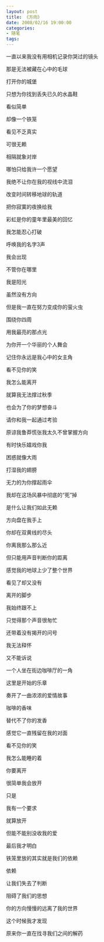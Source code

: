 ```yaml
---
layout: post
title: 《方向》
date: 2008/02/16 19:00:00
categories: 
- 随笔
tags: 
---
```


一直以来我没有用相机记录你哭过的镜头

那是无法被藏在心中的毛球

打开你的城堡

只想为你找到丢失已久的水晶鞋

看似简单

却像一个铁笼

看见不乏真实

可很无赖

相隔就象对岸

哪怕只给我许一个愿望

我绝不让你在我的视线中流泪

改变时间转移地球的轨道

把你寂寞的夜换给我

彩虹是你的童年里最美的回忆

我怎能忍心打破

呼唤我的名字3声

我会出现

不管你在哪里

我是阳光

虽然没有方向

但是我一直在努力变成你的萤火虫

围绕你四周

用我最亮的那点光

为你开一个华丽的个人舞会

记住你永远是我心中的女主角

看不见你的笑

我怎么能离开

就算我无法撑过秋季

也会为了你的梦想奋斗

请你和我一起通过考验

原谅我鲁莽慌张我太久不曾掌握方向

有时快乐嬉戏你我

困惑就像大雨

打湿我的翅膀

无力的为你撑起雨伞

我却在这场风暴中彻底的“死”掉

是什么让我们如此无赖

方向盘在我手上

你却在双黄线的尽头

你离我那么那么近

但只能用声音判断你的距离

感觉我的地球上少了整个世界

看见了却又没有

离开的脚步

我始终跟不上

只觉得那个声音很匆忙

还带着没有揭开的问号

我无法释怀

又不能诉说

一个人坐在街边咖啡厅的一角

这里是开始的乐章

奏开了一曲浓浓的爱情故事

咖啡的香味

替代不了你的发香

感觉它一直残留在我的对面

看不见你的笑

我怎么能睡的着

你要离开

很简单我会放开

只是

我有一个要求

就算放开

但能不能别没收我的爱

最后我才明白

铁笼里放的其实就是我们的依赖

依赖

让我们失去了判断

阻碍了我们的思想

你的方向慢慢的远离了我的世界

这个时候我才发现

原来你一直在找寻我们之间的解药
